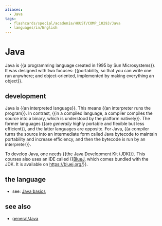 ```yaml
---
aliases:
  - Java
tags:
  - flashcards/special/academia/HKUST/COMP_1029J/Java
  - languages/in/English
---
```


# Java

Java is {{a programming language created in 1995 by Sun Microsystems}}. It was designed with two focuses: {{portability, so that you can write one run anywhere; and object-oriented, implemented by making everything an object}}. <!--SR:!2024-02-19,15,290!2024-02-20,16,290-->

## development

Java is {{an interpreted language}}. This means {{an interpreter runs the program}}. In contrast, {{in a compiled language, a compiler compiles the source into a binary, which is understood by the platform natively}}. The former languages {{are _generally_ highly portable and flexible but less efficient}}, and the latter languages are opposite. For Java, {{a compiler turns the source into an intermediate form called Java bytecode to maintain portability and increase efficiency, and then the bytecode is run by an interpreter}}. <!--SR:!2024-02-20,16,290!2024-02-17,13,290!2024-02-21,17,290!2024-02-14,11,270!2024-02-21,17,290-->

To develop Java, one needs {{the Java Development Kit (JDK)}}. This courses also uses an IDE called {{[BlueJ](BlueJ.md), which comes bundled with the JDK. It is available on <https://bluej.org/>}}. <!--SR:!2024-02-18,14,290!2024-02-19,15,290-->

## the language

- see: [Java basics](Java%20basics.md)

## see also

- [general/Java](../../../../general/Java%20(programming%20language).md)
